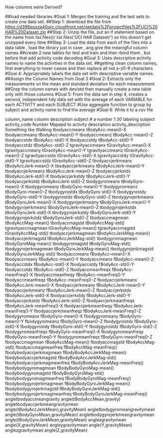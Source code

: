 How columns were Derived?

##load needed libraries
#Goal 1: Merges the training and the test sets to create one data set.
##Step 1: download the file from https://d396qusza40orc.cloudfront.net/getdata%2Fprojectfiles%2FUCI%20HAR%20Dataset.zip
##Step 2: Unzip the file, put an if statement based on the name from list.files()/ list.files('UCI HAR Dataset/') so this doesn't get unzipped every time
##Step 3: Load the data from each of the files into a data table , load the library just in case , ang give the meanigful column names
##create 2 new tables for test and train  and then rbind them , but before that add activity code decoding 
#Goal 3: Uses descriptive activity names to name the activities in the data set.
##getting clean column names, first everything to lower cawse and then replace all not a-z0-9 characters 
#Goal 4: Appropriately labels the data set with descriptive variable names.
##Assign the Column Names from Goal 3 
#Goal 2: Extracts only the measurements on the mean and standard deviation for each measurement.
##Grep the column names with dev/std then manually create a new table only with those columns 
#Goal 5: From the data set in step 4, creates a second, independent tidy data set with the average of each VARIABLE for each ACTIVITY and each SUBJECT
#Use aggregate function  to group by subject and activity name to find the average 
#Goal 6: Write it to a csv file 


column_name	column description 
subject	# a number 1 30 labeling subject
activity_code	Number Mapepd to activity description 
activity_description	Something like Walking
tbodyaccmeanx	tBodyAcc-mean()-X
tbodyaccmeany	tBodyAcc-mean()-Y
tbodyaccmeanz	tBodyAcc-mean()-Z
tbodyaccstdx	tBodyAcc-std()-X
tbodyaccstdy	tBodyAcc-std()-Y
tbodyaccstdz	tBodyAcc-std()-Z
tgravityaccmeanx	tGravityAcc-mean()-X
tgravityaccmeany	tGravityAcc-mean()-Y
tgravityaccmeanz	tGravityAcc-mean()-Z
tgravityaccstdx	tGravityAcc-std()-X
tgravityaccstdy	tGravityAcc-std()-Y
tgravityaccstdz	tGravityAcc-std()-Z
tbodyaccjerkmeanx	tBodyAccJerk-mean()-X
tbodyaccjerkmeany	tBodyAccJerk-mean()-Y
tbodyaccjerkmeanz	tBodyAccJerk-mean()-Z
tbodyaccjerkstdx	tBodyAccJerk-std()-X
tbodyaccjerkstdy	tBodyAccJerk-std()-Y
tbodyaccjerkstdz	tBodyAccJerk-std()-Z
tbodygyromeanx	tBodyGyro-mean()-X
tbodygyromeany	tBodyGyro-mean()-Y
tbodygyromeanz	tBodyGyro-mean()-Z
tbodygyrostdx	tBodyGyro-std()-X
tbodygyrostdy	tBodyGyro-std()-Y
tbodygyrostdz	tBodyGyro-std()-Z
tbodygyrojerkmeanx	tBodyGyroJerk-mean()-X
tbodygyrojerkmeany	tBodyGyroJerk-mean()-Y
tbodygyrojerkmeanz	tBodyGyroJerk-mean()-Z
tbodygyrojerkstdx	tBodyGyroJerk-std()-X
tbodygyrojerkstdy	tBodyGyroJerk-std()-Y
tbodygyrojerkstdz	tBodyGyroJerk-std()-Z
tbodyaccmagmean	tBodyAccMag-mean()
tbodyaccmagstd	tBodyAccMag-std()
tgravityaccmagmean	tGravityAccMag-mean()
tgravityaccmagstd	tGravityAccMag-std()
tbodyaccjerkmagmean	tBodyAccJerkMag-mean()
tbodyaccjerkmagstd	tBodyAccJerkMag-std()
tbodygyromagmean	tBodyGyroMag-mean()
tbodygyromagstd	tBodyGyroMag-std()
tbodygyrojerkmagmean	tBodyGyroJerkMag-mean()
tbodygyrojerkmagstd	tBodyGyroJerkMag-std()
fbodyaccmeanx	fBodyAcc-mean()-X
fbodyaccmeany	fBodyAcc-mean()-Y
fbodyaccmeanz	fBodyAcc-mean()-Z
fbodyaccstdx	fBodyAcc-std()-X
fbodyaccstdy	fBodyAcc-std()-Y
fbodyaccstdz	fBodyAcc-std()-Z
fbodyaccmeanfreqx	fBodyAcc-meanFreq()-X
fbodyaccmeanfreqy	fBodyAcc-meanFreq()-Y
fbodyaccmeanfreqz	fBodyAcc-meanFreq()-Z
fbodyaccjerkmeanx	fBodyAccJerk-mean()-X
fbodyaccjerkmeany	fBodyAccJerk-mean()-Y
fbodyaccjerkmeanz	fBodyAccJerk-mean()-Z
fbodyaccjerkstdx	fBodyAccJerk-std()-X
fbodyaccjerkstdy	fBodyAccJerk-std()-Y
fbodyaccjerkstdz	fBodyAccJerk-std()-Z
fbodyaccjerkmeanfreqx	fBodyAccJerk-meanFreq()-X
fbodyaccjerkmeanfreqy	fBodyAccJerk-meanFreq()-Y
fbodyaccjerkmeanfreqz	fBodyAccJerk-meanFreq()-Z
fbodygyromeanx	fBodyGyro-mean()-X
fbodygyromeany	fBodyGyro-mean()-Y
fbodygyromeanz	fBodyGyro-mean()-Z
fbodygyrostdx	fBodyGyro-std()-X
fbodygyrostdy	fBodyGyro-std()-Y
fbodygyrostdz	fBodyGyro-std()-Z
fbodygyromeanfreqx	fBodyGyro-meanFreq()-X
fbodygyromeanfreqy	fBodyGyro-meanFreq()-Y
fbodygyromeanfreqz	fBodyGyro-meanFreq()-Z
fbodyaccmagmean	fBodyAccMag-mean()
fbodyaccmagstd	fBodyAccMag-std()
fbodyaccmagmeanfreq	fBodyAccMag-meanFreq()
fbodybodyaccjerkmagmean	fBodyBodyAccJerkMag-mean()
fbodybodyaccjerkmagstd	fBodyBodyAccJerkMag-std()
fbodybodyaccjerkmagmeanfreq	fBodyBodyAccJerkMag-meanFreq()
fbodybodygyromagmean	fBodyBodyGyroMag-mean()
fbodybodygyromagstd	fBodyBodyGyroMag-std()
fbodybodygyromagmeanfreq	fBodyBodyGyroMag-meanFreq()
fbodybodygyrojerkmagmean	fBodyBodyGyroJerkMag-mean()
fbodybodygyrojerkmagstd	fBodyBodyGyroJerkMag-std()
fbodybodygyrojerkmagmeanfreq	fBodyBodyGyroJerkMag-meanFreq()
angletbodyaccmeangravity	angle(tBodyAccMean,gravity)
angletbodyaccjerkmeangravitymean	angle(tBodyAccJerkMean),gravityMean)
angletbodygyromeangravitymean	angle(tBodyGyroMean,gravityMean)
angletbodygyrojerkmeangravitymean	angle(tBodyGyroJerkMean,gravityMean)
anglexgravitymean	angle(X,gravityMean)
angleygravitymean	angle(Y,gravityMean)
anglezgravitymean	angle(Z,gravityMean)
